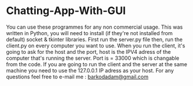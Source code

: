 # Chatting-App-With-GUI
You can use these programmes for any non commercial usage.
This was written in Python, you will need to install (if they're not installed from default) socket & tkinter libraries.
First run the server.py file then, run the client.py on every computer you want to use.
When you run the client, it's going to ask for the host and the port, host is the IPV4 adress of the computer that's running the server.
Port is = 33000 which is changable from the code.
If you are going to run the client and the server at the same machine you need to use the 127.0.0.1 IP adress as your host.
For any questions feel free to e-mail me : barkodadam@gmail.com
